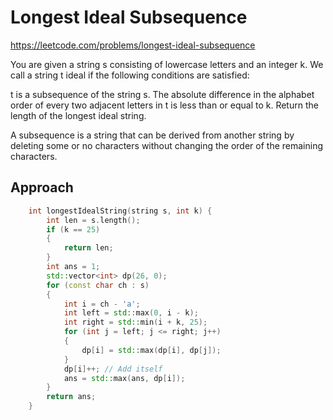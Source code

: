 # Longest Ideal Subsequence

https://leetcode.com/problems/longest-ideal-subsequence

You are given a string s consisting of lowercase letters and an integer k. We call a string t ideal if the following conditions are satisfied:

t is a subsequence of the string s.
The absolute difference in the alphabet order of every two adjacent letters in t is less than or equal to k.
Return the length of the longest ideal string.

A subsequence is a string that can be derived from another string by deleting some or no characters without changing the order of the remaining characters.

## Approach 

``` C++
    int longestIdealString(string s, int k) {
        int len = s.length();
        if (k == 25)
        {
            return len;
        }
        int ans = 1;
        std::vector<int> dp(26, 0);
        for (const char ch : s)
        {
            int i = ch - 'a';
            int left = std::max(0, i - k);
            int right = std::min(i + k, 25);
            for (int j = left; j <= right; j++)
            {
                dp[i] = std::max(dp[i], dp[j]);
            }
            dp[i]++; // Add itself
            ans = std::max(ans, dp[i]);
        }
        return ans;
    }
```

